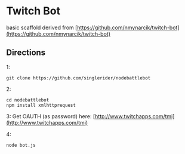 # Twitch Bot
basic scaffold derived from [https://github.com/nmynarcik/twitch-bot](https://github.com/nmynarcik/twitch-bot)

## Directions
1:

```shell
git clone https://github.com/singlerider/nodebattlebot
```

2:

```shell
cd nodebattlebot
npm install xmlhttprequest
```

3: Get OAUTH (as password) here: [http://www.twitchapps.com/tmi](http://www.twitchapps.com/tmi)

4:

```shell
node bot.js
```
